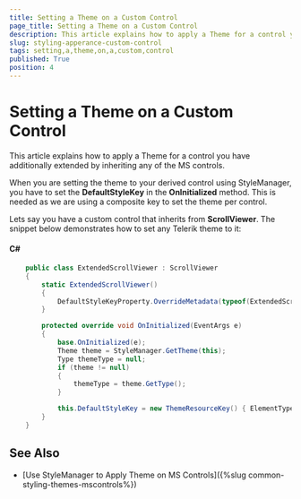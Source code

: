 ```yaml
---
title: Setting a Theme on a Custom Control
page_title: Setting a Theme on a Custom Control
description: This article explains how to apply a Theme for a control you have additionally extended by inheriting any of the MS controls.
slug: styling-apperance-custom-control
tags: setting,a,theme,on,a,custom,control
published: True
position: 4
---
```


# Setting a Theme on a Custom Control

This article explains how to apply a Theme for a control you have additionally extended by inheriting any of the MS controls.

When you are setting the theme to your derived control using StyleManager, you have to set the __DefaultStyleKey__ in the **OnInitialized** method. This is needed as we are using a composite key to set the theme per control.

Lets say you have a custom control that inherits from **ScrollViewer**. The snippet below demonstrates how to set any Telerik theme to it:

#### __C#__

```C#
    public class ExtendedScrollViewer : ScrollViewer
    {
        static ExtendedScrollViewer()
        {
            DefaultStyleKeyProperty.OverrideMetadata(typeof(ExtendedScrollViewer), new FrameworkPropertyMetadata(typeof(ExtendedScrollViewer)));
        }

        protected override void OnInitialized(EventArgs e)
        {
            base.OnInitialized(e);
            Theme theme = StyleManager.GetTheme(this);
            Type themeType = null;
            if (theme != null)
            {
                themeType = theme.GetType();
            }

            this.DefaultStyleKey = new ThemeResourceKey() { ElementType = typeof(ScrollViewer), ThemeType = themeType };
        }
    }
```

## See Also
* [Use StyleManager to Apply Theme on MS Controls]({%slug common-styling-themes-mscontrols%})